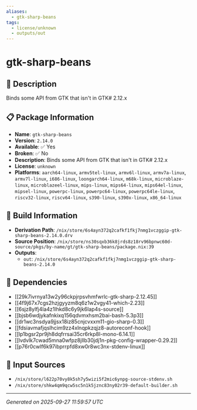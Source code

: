 ```yaml
---
aliases:
  - gtk-sharp-beans
tags:
  - license/unknown
  - outputs/out
---
```


# gtk-sharp-beans

## 📝 Description

Binds some API from GTK that isn't in GTK# 2.12.x

## 📋 Package Information

- **Name**: `gtk-sharp-beans`
- **Version**: `2.14.0`
- **Available**: ✅ Yes
- **Broken**: ✅ No
- **Description**: Binds some API from GTK that isn't in GTK# 2.12.x
- **License**: `unknown`
- **Platforms**: `aarch64-linux`, `armv5tel-linux`, `armv6l-linux`, `armv7a-linux`, `armv7l-linux`, `i686-linux`, `loongarch64-linux`, `m68k-linux`, `microblaze-linux`, `microblazeel-linux`, `mips-linux`, `mips64-linux`, `mips64el-linux`, `mipsel-linux`, `powerpc-linux`, `powerpc64-linux`, `powerpc64le-linux`, `riscv32-linux`, `riscv64-linux`, `s390-linux`, `s390x-linux`, `x86_64-linux`

## 🔧 Build Information

- **Derivation Path**: `/nix/store/6s4ayn372q2cafkf1fkj7nmg1vczggip-gtk-sharp-beans-2.14.0.drv`
- **Source Position**: `/nix/store/ns30sqxb36k8jrds8z18rv96bpnwc60d-source/pkgs/by-name/gt/gtk-sharp-beans/package.nix:39`
- **Outputs**:
  - `out`:  `/nix/store/6s4ayn372q2cafkf1fkj7nmg1vczggip-gtk-sharp-beans-2.14.0`

## 🔗 Dependencies

- [[29k7ivrnya13w2y96ckpjrpsvhmfwrlc-gtk-sharp-2.12.45]]
- [[4f9j67x7cgs2hzjgyyzm8q6z1w2vgy41-which-2.23]]
- [[6sjz8ylfj4la4z1lhkd8c6y9jk6lap4s-source]]
- [[bjsb6wdjykafnkixq156qdvmxhsm2bai-bash-5.3p3]]
- [[dr1wc3nsdya9jjsx18iz85cnjcvxxm11-gio-sharp-0.3]]
- [[fdsiavmafjqslhcim9zz4xlnqpkzqjz8-autoreconf-hook]]
- [[lp1bgsr2pr9jh8dqfrrsai35cr6rkp8l-mono-6.14.1]]
- [[lvdvlk7cwad5mna0wfpz8jllb30jdj1n-pkg-config-wrapper-0.29.2]]
- [[p76r0cwlf6k97ibprrpfd8xw0r8wc3nx-stdenv-linux]]

## 📁 Input Sources

- `/nix/store/l622p70vy8k5sh7y5wizi5f2mic6ynpg-source-stdenv.sh`
- `/nix/store/shkw4qm9qcw5sc5n1k5jznc83ny02r39-default-builder.sh`

---
*Generated on 2025-09-27 11:59:57 UTC*
